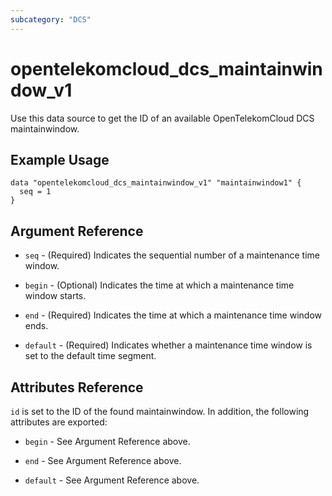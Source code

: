 ```yaml
---
subcategory: "DCS"
---
```



# opentelekomcloud_dcs_maintainwindow_v1

Use this data source to get the ID of an available OpenTelekomCloud DCS maintainwindow.

## Example Usage

```hcl
data "opentelekomcloud_dcs_maintainwindow_v1" "maintainwindow1" {
  seq = 1
}
```

## Argument Reference

* `seq` - (Required) Indicates the sequential number of a maintenance time window.

* `begin` - (Optional) Indicates the time at which a maintenance time window starts.

* `end` - (Required) Indicates the time at which a maintenance time window ends.

* `default` - (Required) Indicates whether a maintenance time window is set to the default time segment.

## Attributes Reference

`id` is set to the ID of the found maintainwindow. In addition, the following attributes are exported:

* `begin` - See Argument Reference above.

* `end` - See Argument Reference above.

* `default` - See Argument Reference above.
